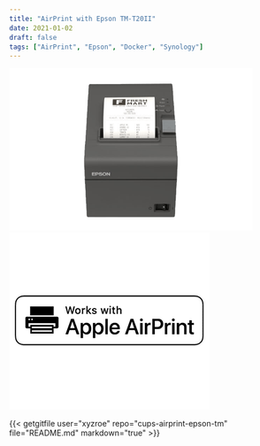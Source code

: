 ```yaml
---
title: "AirPrint with Epson TM-T20II"
date: 2021-01-02
draft: false
tags: ["AirPrint", "Epson", "Docker", "Synology"]
---
```


![EPSON TM T20II](Epson-TM-T20II-POS.png)
![Apple AirPrint](Apple-AirPrint-new-logo.png)

{{< getgitfile user="xyzroe" repo="cups-airprint-epson-tm" file="README.md" markdown="true" >}}
